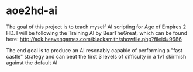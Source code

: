 # aoe2hd-ai

The goal of this project is to teach myself AI scripting for Age of Empires 2 HD.  I will be following the Training AI by BearTheGreat,
which can be found here: http://aok.heavengames.com/blacksmith/showfile.php?fileid=9686

The end goal is to produce an AI resonably capable of performing a "fast castle" strategy and can beat the first 3 levels of difficulty in a 1v1 skirmish against the default AI
